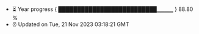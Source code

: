 - ⏳ Year progress { ██████████████████████████▁▁▁▁ } 88.80 %
- ⏰ Updated on Tue, 21 Nov 2023 03:18:21 GMT

